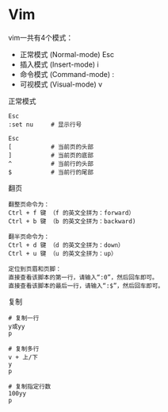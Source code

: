 # Vim

vim一共有4个模式：
- 正常模式 (Normal-mode) Esc
- 插入模式 (Insert-mode) i
- 命令模式 (Command-mode) :
- 可视模式 (Visual-mode) v

正常模式

```
Esc
:set nu     # 显示行号

Esc
[           # 当前页的头部
]           # 当前页的底部
^           # 当前行的头部
$           # 当前行的尾部
```

翻页
```
翻整页命令为：
Ctrl + f 键 （f 的英文全拼为：forward）
Ctrl + b 键 （b 的英文全拼为：backward)

翻半页命令为：
Ctrl + d 键 （d 的英文全拼为：down）
Ctrl + u 键 （u 的英文全拼为：up）

定位到页眉和页脚：
直接查看该脚本的第一行，请输入“:0”，然后回车即可。
直接查看该脚本的最后一行，请输入“:$”，然后回车即可。
```

复制
```
# 复制一行
y或yy
p

# 复制多行
v + 上/下
y
p

# 复制指定行数
100yy
p
```
